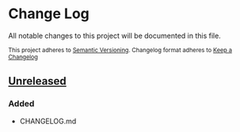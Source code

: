 # Change Log

All notable changes to this project will be documented in this file.

<sub>This project adheres to [Semantic Versioning](http://semver.org/).
Changelog format adheres to [Keep a Changelog](http://keepachangelog.com/)</sub>

## [Unreleased]
### Added
- CHANGELOG.md

[Unreleased]: https://github.com/fibo/flow-view/compare/v0.6.2...HEAD
